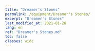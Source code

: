 ```yaml
---
title: "Dreamer's Stones"
permalink: /equipment/Dreamer's Stones/
excerpt: "Dreamer's Stones"
last_modified_at: 2021-01-26
lang: en
ref: "Dreamer's Stones.md"
toc: false
classes: wide
---
```


